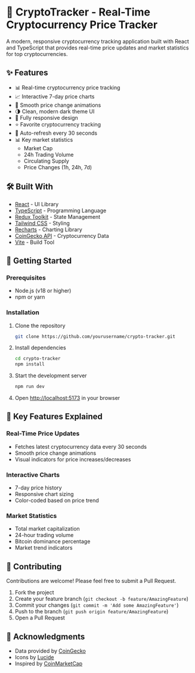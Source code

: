 # 🚀 CryptoTracker - Real-Time Cryptocurrency Price Tracker

A modern, responsive cryptocurrency tracking application built with React and TypeScript that provides real-time price updates and market statistics for top cryptocurrencies.

## ✨ Features

- 📊 Real-time cryptocurrency price tracking
- 📈 Interactive 7-day price charts
- 💫 Smooth price change animations
- 🌗 Clean, modern dark theme UI
- 📱 Fully responsive design
- ⭐ Favorite cryptocurrency tracking
- 🔄 Auto-refresh every 30 seconds
- 📊 Key market statistics
  - Market Cap
  - 24h Trading Volume
  - Circulating Supply
  - Price Changes (1h, 24h, 7d)

## 🛠️ Built With

- [React](https://reactjs.org/) - UI Library
- [TypeScript](https://www.typescriptlang.org/) - Programming Language
- [Redux Toolkit](https://redux-toolkit.js.org/) - State Management
- [Tailwind CSS](https://tailwindcss.com/) - Styling
- [Recharts](https://recharts.org/) - Charting Library
- [CoinGecko API](https://www.coingecko.com/en/api) - Cryptocurrency Data
- [Vite](https://vitejs.dev/) - Build Tool

## 🚀 Getting Started

### Prerequisites

- Node.js (v18 or higher)
- npm or yarn

### Installation

1. Clone the repository
   ```bash
   git clone https://github.com/yourusername/crypto-tracker.git
   ```

2. Install dependencies
   ```bash
   cd crypto-tracker
   npm install
   ```

3. Start the development server
   ```bash
   npm run dev
   ```

4. Open [http://localhost:5173](http://localhost:5173) in your browser

## 🎯 Key Features Explained

### Real-Time Price Updates
- Fetches latest cryptocurrency data every 30 seconds
- Smooth price change animations
- Visual indicators for price increases/decreases

### Interactive Charts
- 7-day price history
- Responsive chart sizing
- Color-coded based on price trend

### Market Statistics
- Total market capitalization
- 24-hour trading volume
- Bitcoin dominance percentage
- Market trend indicators

## 🤝 Contributing

Contributions are welcome! Please feel free to submit a Pull Request.

1. Fork the project
2. Create your feature branch (`git checkout -b feature/AmazingFeature`)
3. Commit your changes (`git commit -m 'Add some AmazingFeature'`)
4. Push to the branch (`git push origin feature/AmazingFeature`)
5. Open a Pull Request


## 🙏 Acknowledgments

- Data provided by [CoinGecko](https://www.coingecko.com/)
- Icons by [Lucide](https://lucide.dev/)
- Inspired by [CoinMarketCap](https://coinmarketcap.com/)

